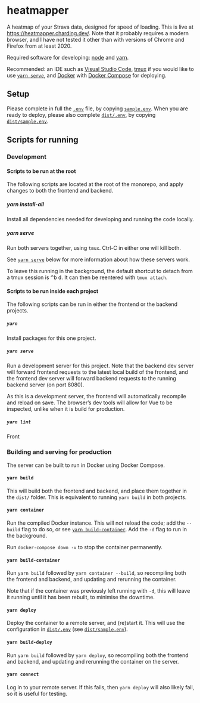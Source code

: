 # heatmapper

A heatmap of your Strava data, designed for speed of loading.
This is live at https://heatmapper.charding.dev/.
Note that it probably requires a modern browser, and I have not tested it other than with versions of Chrome and Firefox from at least 2020.

Required software for developing: [node](https://nodejs.org/en/download/) and [yarn](https://yarnpkg.com/en/docs/install/).

Recommended: an IDE such as [Visual Studio Code](https://code.visualstudio.com/), [tmux](https://github.com/tmux/tmux/wiki) if you would like to use [`yarn serve`](#yarn-serve), and [Docker](https://www.docker.com/products/docker-desktop) with [Docker Compose](https://docs.docker.com/compose/) for deploying.

## Setup

Please complete in full the [`.env`](.env) file, by copying [`sample.env`](sample.env).
When you are ready to deploy, please also complete [`dist/.env`](dist/.env), by copying [`dist/sample.env`](dist/sample.env).

## Scripts for running

### Development

#### Scripts to be run at the root

The following scripts are located at the root of the monorepo, and apply changes to both the frontend and backend.

##### yarn install-all

Install all dependencies needed for developing and running the code locally.

##### yarn serve

Run both servers together, using `tmux`.
Ctrl-C in either one will kill both.

See [`yarn serve`](#yarn-serve-1) below for more information about how these servers work.

To leave this running in the background, the default shortcut to detach from a tmux session is <kbd>^b</kbd> <kbd>d</kbd>.
It can then be reentered with `tmux attach`.

#### Scripts to be run inside each project

The following scripts can be run in either the frontend or the backend projects.

##### `yarn`

Install packages for this one project.

##### `yarn serve`

Run a development server for this project.
Note that the backend dev server will forward frontend requests to the latest local build of the frontend, and the frontend dev server will forward backend requests to the running backend server (on port 8080).

As this is a development server, the frontend will automatically recompile and reload on save.
The browser’s dev tools will allow for Vue to be inspected, unlike when it is build for production.

##### `yarn lint`

Front

### Building and serving for production

The server can be built to run in Docker using Docker Compose.

#### `yarn build`

This will build both the frontend and backend, and place them together in the `dist/` folder.
This is equivalent to running `yarn build` in both projects.

#### `yarn container`

Run the compiled Docker instance.
This will not reload the code; add the `--build` flag to do so, or see [`yarn build-container`](#yarn-build-container).
Add the `-d` flag to run in the background.

Run `docker-compose down -v` to stop the container permanently.

#### `yarn build-container`

Run `yarn build` followed by `yarn container --build`, so recompiling both the frontend and backend, and updating and rerunning the container.

Note that if the container was previously left running with `-d`, this will leave it running until it has been rebuilt, to minimise the downtime.

#### `yarn deploy`

Deploy the container to a remote server, and (re)start it.
This will use the configuration in [`dist/.env`](dist/.env) (see [`dist/sample.env`](dist/sample.env)).

#### `yarn build-deploy`

Run `yarn build` followed by `yarn deploy`, so recompiling both the frontend and backend, and updating and rerunning the container on the server.

#### `yarn connect`

Log in to your remote server.
If this fails, then `yarn deploy` will also likely fail, so it is useful for testing.
